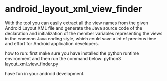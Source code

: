 # android_layout_xml_view_finder

With the tool you can easily extract all the view names from the given Android Layout XML file and generate the Java source code of the declaration and initialization of the member variables representing the views in the common Java coding style, which could save a lot of precious time and effort for Android application developers.

how to run:
first make sure you have installed the python runtime environment and then run the command below:
python3 layout_xml_view_finder.py

have fun in your android development.
